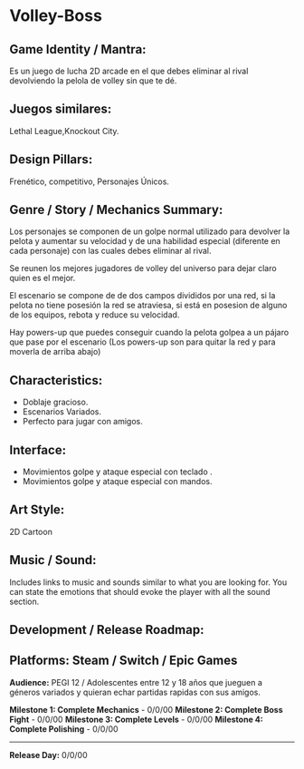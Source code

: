 
# Volley-Boss
## Game Identity / Mantra: 
Es un juego de lucha 2D arcade en el que debes eliminar al rival devolviendo la pelola de volley sin que te dé.
## Juegos similares: 
Lethal League,Knockout City.
## Design Pillars:
Frenético, competitivo, Personajes Únicos.
## Genre / Story / Mechanics Summary:
Los personajes se componen de un golpe normal utilizado para devolver la pelota y aumentar su velocidad y de una habilidad especial (diferente en cada personaje) con las cuales debes eliminar al rival.

Se reunen los mejores jugadores de volley del universo para dejar claro quien es el mejor.

El escenario se compone de de dos campos divididos por una red, si la pelota no tiene posesión la red se atraviesa, si está en posesion de alguno de los equipos, rebota y reduce su velocidad.

Hay powers-up que puedes conseguir cuando la pelota golpea a un pájaro que pase por el escenario (Los powers-up son para quitar la red y para moverla de arriba abajo) 
## Characteristics: 
- Doblaje gracioso.
- Escenarios Variados.
- Perfecto para jugar con amigos.
## Interface: 
- Movimientos golpe y ataque especial con teclado .
- Movimientos golpe y ataque especial con mandos.
## Art Style: 
2D Cartoon 
## Music / Sound: 
Includes links to music and sounds similar to what you are looking for. You can state the emotions that should evoke the player with all the sound section.
## Development / Release Roadmap: 
## Platforms: Steam / Switch / Epic Games    	          
 **Audience:** PEGI 12 / Adolescentes entre 12 y 18 años que jueguen a géneros variados y quieran echar partidas rapidas con sus amigos.

**Milestone 1: Complete Mechanics** - 0/0/00
**Milestone 2: Complete Boss Fight** - 0/0/00
**Milestone 3: Complete Levels** - 0/0/00	**Milestone 4: Complete Polishing** - 0/0/00
---- -----------------------
**Release Day:** 0/0/00